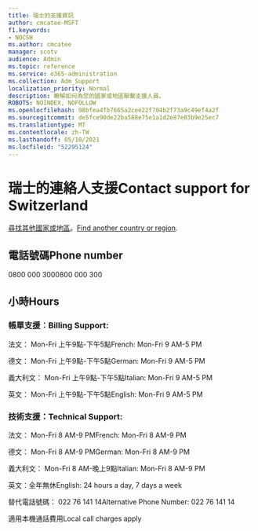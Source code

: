 ```yaml
---
title: 瑞士的支援資訊
author: cmcatee-MSFT
f1.keywords:
- NOCSH
ms.author: cmcatee
manager: scotv
audience: Admin
ms.topic: reference
ms.service: o365-administration
ms.collection: Adm_Support
localization_priority: Normal
description: 瞭解如何為您的國家或地區聯繫支援人員。
ROBOTS: NOINDEX, NOFOLLOW
ms.openlocfilehash: 98bfea4fb7665a2cee22f704b2f73a9c49ef4a2f
ms.sourcegitcommit: de5fce90de22ba588e75e1a1d2e87e03b9e25ec7
ms.translationtype: MT
ms.contentlocale: zh-TW
ms.lasthandoff: 05/10/2021
ms.locfileid: "52295124"
---
```

# <a name="contact-support-for-switzerland"></a><span data-ttu-id="75b4e-103">瑞士的連絡人支援</span><span class="sxs-lookup"><span data-stu-id="75b4e-103">Contact support for Switzerland</span></span>

<span data-ttu-id="75b4e-104">[尋找其他國家或地區](../../business-video/get-help-support.md)。</span><span class="sxs-lookup"><span data-stu-id="75b4e-104">[Find another country or region](../../business-video/get-help-support.md).</span></span>

## <a name="phone-number"></a><span data-ttu-id="75b4e-105">電話號碼</span><span class="sxs-lookup"><span data-stu-id="75b4e-105">Phone number</span></span>
<span data-ttu-id="75b4e-106">0800 000 300</span><span class="sxs-lookup"><span data-stu-id="75b4e-106">0800 000 300</span></span>

## <a name="hours"></a><span data-ttu-id="75b4e-107">小時</span><span class="sxs-lookup"><span data-stu-id="75b4e-107">Hours</span></span>
### <a name="billing-support"></a><span data-ttu-id="75b4e-108">帳單支援︰</span><span class="sxs-lookup"><span data-stu-id="75b4e-108">Billing Support:</span></span>

<span data-ttu-id="75b4e-109">法文： Mon-Fri 上午9點-下午5點</span><span class="sxs-lookup"><span data-stu-id="75b4e-109">French: Mon-Fri 9 AM-5 PM</span></span>

<span data-ttu-id="75b4e-110">德文： Mon-Fri 上午9點-下午5點</span><span class="sxs-lookup"><span data-stu-id="75b4e-110">German: Mon-Fri 9 AM-5 PM</span></span>

<span data-ttu-id="75b4e-111">義大利文： Mon-Fri 上午9點-下午5點</span><span class="sxs-lookup"><span data-stu-id="75b4e-111">Italian: Mon-Fri 9 AM-5 PM</span></span>

<span data-ttu-id="75b4e-112">英文： Mon-Fri 上午9點-下午5點</span><span class="sxs-lookup"><span data-stu-id="75b4e-112">English: Mon-Fri 9 AM-5 PM</span></span>

### <a name="technical-support"></a><span data-ttu-id="75b4e-113">技術支援：</span><span class="sxs-lookup"><span data-stu-id="75b4e-113">Technical Support:</span></span>

<span data-ttu-id="75b4e-114">法文： Mon-Fri 8 AM-9 PM</span><span class="sxs-lookup"><span data-stu-id="75b4e-114">French: Mon-Fri 8 AM-9 PM</span></span>

<span data-ttu-id="75b4e-115">德文： Mon-Fri 8 AM-9 PM</span><span class="sxs-lookup"><span data-stu-id="75b4e-115">German: Mon-Fri 8 AM-9 PM</span></span>

<span data-ttu-id="75b4e-116">義大利文： Mon-Fri 8 AM-晚上9點</span><span class="sxs-lookup"><span data-stu-id="75b4e-116">Italian: Mon-Fri 8 AM-9 PM</span></span>

<span data-ttu-id="75b4e-117">英文：全年無休</span><span class="sxs-lookup"><span data-stu-id="75b4e-117">English: 24 hours a day, 7 days a week</span></span>

<span data-ttu-id="75b4e-118">替代電話號碼： 022 76 141 14</span><span class="sxs-lookup"><span data-stu-id="75b4e-118">Alternative Phone Number: 022 76 141 14</span></span>

<span data-ttu-id="75b4e-119">適用本機通話費用</span><span class="sxs-lookup"><span data-stu-id="75b4e-119">Local call charges apply</span></span>
